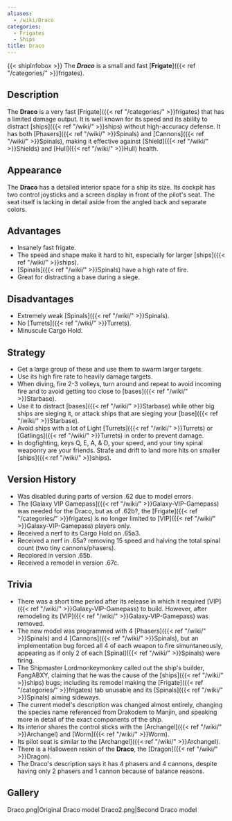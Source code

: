 ```yaml
---
aliases:
  - /wiki/Draco
categories:
  - Frigates
  - Ships
title: Draco
---
```


{{< shipInfobox >}} The **_Draco_** is a small and fast [**Frigate**]({{< ref "/categories/" >}}frigates).

## Description

The **Draco** is a very fast [Frigate]({{< ref "/categories/" >}}frigates) that has a limited damage output. It is well known for its speed and its ability to distract [ships]({{< ref "/wiki/" >}}ships) without high-accuracy defense. It has both [Phasers]({{< ref "/wiki/" >}}Spinals) and [Cannons]({{< ref "/wiki/" >}}Spinals), making it effective against [Shield]({{< ref "/wiki/" >}}Shields) and [Hull]({{< ref "/wiki/" >}}Hull) health.

## Appearance

The **Draco** has a detailed interior space for a ship its size. Its cockpit has two control joysticks and a screen display in front of the pilot's seat. The seat itself is lacking in detail aside from the angled back and separate colors.

## Advantages

- Insanely fast frigate.
- The speed and shape make it hard to hit, especially for larger [ships]({{< ref "/wiki/" >}}ships).
- [Spinals]({{< ref "/wiki/" >}}Spinals) have a high rate of fire.
- Great for distracting a base during a siege.

## Disadvantages

- Extremely weak [Spinals]({{< ref "/wiki/" >}}Spinals).
- No [Turrets]({{< ref "/wiki/" >}}Turrets).
- Minuscule Cargo Hold.

## Strategy

- Get a large group of these and use them to swarm larger targets.
- Use its high fire rate to heavily damage targets.
- When diving, fire 2-3 volleys, turn around and repeat to avoid incoming fire and to avoid getting too close to [bases]({{< ref "/wiki/" >}}Starbase).
- Use it to distract [bases]({{< ref "/wiki/" >}}Starbase) while other big ships are sieging it, or attack ships that are sieging your [base]({{< ref "/wiki/" >}}Starbase).
- Avoid ships with a lot of Light [Turrets]({{< ref "/wiki/" >}}Turrets) or [Gatlings]({{< ref "/wiki/" >}}Turrets) in order to prevent damage.
- In dogfighting, keys Q, E, A, & D, your speed, and your tiny spinal weaponry are your friends. Strafe and drift to land more hits on smaller [ships]({{< ref "/wiki/" >}}ships).

## Version History

- Was disabled during parts of version .62 due to model errors.
- The [Galaxy VIP Gamepass]({{< ref "/wiki/" >}}Galaxy-VIP-Gamepass) was needed for the Draco, but as of .62b?, the [Frigate]({{< ref "/categories/" >}}frigates) is no longer limited to [VIP]({{< ref "/wiki/" >}}Galaxy-VIP-Gamepass) players only.
- Received a nerf to its Cargo Hold on .65a3.
- Received a nerf in .65a? removing 15 speed and halving the total spinal count (two tiny cannons/phasers).
- Recolored in version .65b.
- Received a remodel in version .67c.

## Trivia

- There was a short time period after its release in which it required [VIP]({{< ref "/wiki/" >}}Galaxy-VIP-Gamepass) to build. However, after remodeling its [VIP]({{< ref "/wiki/" >}}Galaxy-VIP-Gamepass) was removed.
- The new model was programmed with 4 [Phasers]({{< ref "/wiki/" >}}Spinals) and 4 [Cannons]({{< ref "/wiki/" >}}Spinals), but an implementation bug forced all 4 of each weapon to fire simuntaneously, appearing as if only 2 of each [Spinal]({{< ref "/wiki/" >}}Spinals) were firing.
- The Shipmaster Lordmonkeymonkey called out the ship's builder, FangABXY, claiming that he was the cause of the [ships]({{< ref "/wiki/" >}}ships) bugs; including its remodel making the [Frigate]({{< ref "/categories/" >}}frigates) tab unusable and its [Spinals]({{< ref "/wiki/" >}}Spinals) aiming sideways.
- The current model's description was changed almost entirely, changing the species name referenced from Drakodem to Manjin, and speaking more in detail of the exact components of the ship.
- Its interior shares the control sticks with the [Archangel]({{< ref "/wiki/" >}}Archangel) and [Worm]({{< ref "/wiki/" >}}Worm).
- Its pilot seat is similar to the [Archangel]({{< ref "/wiki/" >}}Archangel).
- There is a Halloween reskin of the **Draco**, the [Dragon]({{< ref "/wiki/" >}}Dragon).
- The Draco's description says it has 4 phasers and 4 cannons, despite having only 2 phasers and 1 cannon because of balance reasons.

## Gallery

Draco.png|Original Draco model Draco2.png|Second Draco model
